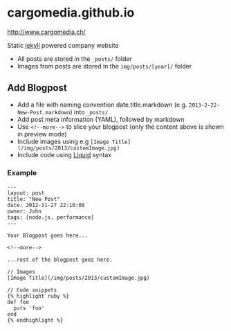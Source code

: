 cargomedia.github.io
====================

http://www.cargomedia.ch/

Static [jekyll](http://jekyllrb.com/) powered company website


- All posts are stored in the `_posts/` folder
- Images from posts are stored in the `img/posts/[year]/` folder

## Add Blogpost

- Add a file with naming convention date.title.markdown (e.g. `2013-2-22-New-Post.markdown`) into `_posts/`
- Add post meta information (YAML), followed by markdown
- Use `<!--more-->` to slice your blogpost (only the content above is shown in preview mode)
- Include images using e.g `[Image Title](/img/posts/2013/customImage.jpg)`
- Include code using [Liquid](http://docs.shopify.com/themes/liquid-basics) syntax

### Example

```
---
layout: post
title: "New Post"
date: 2012-11-27 22:16:08
owner: John
tags: [node.js, performance]
---

Your Blogpost goes here...

<!--more-->

...rest of the blogpost goes here.

// Images
[Image Title](/img/posts/2013/customImage.jpg)

// Code snippets
{% highlight ruby %}
def foo
  puts 'foo'
end
{% endhighlight %}


```
